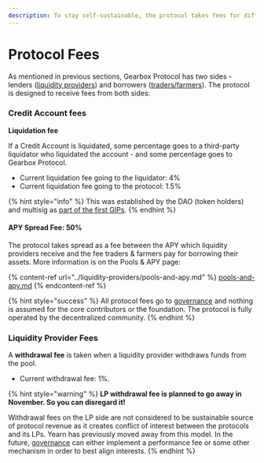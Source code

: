 ```yaml
---
description: To stay self-sustainable, the protocol takes fees for different operations.
---
```


# Protocol Fees

As mentioned in previous sections, Gearbox Protocol has two sides - lenders ([liquidity providers](../liquidity-providers/pools-and-apy.md)) and borrowers ([traders/farmers](broken-reference)). The protocol is designed to receive fees from both sides:

### **Credit Account fees**

**Liquidation fee**

If a Credit Account is liquidated, some percentage goes to a third-party liquidator who liquidated the account - and some percentage goes to Gearbox Protocol.

* Current liquidation fee going to the liquidator: 4%
* Current liquidation fee going to the protocol: 1.5%

{% hint style="info" %}
This was established by the DAO (token holders) and multisig as [part of the first GIPs](https://gov.gearbox.fi/t/gip-1-proposal-to-add-pools/347).
{% endhint %}

#### APY Spread Fee: 50%

The protocol takes spread as a fee between the APY which liquidity providers receive and the fee traders & farmers pay for borrowing their assets. More information is on the Pools & APY page:

{% content-ref url="../liquidity-providers/pools-and-apy.md" %}
[pools-and-apy.md](../liquidity-providers/pools-and-apy.md)
{% endcontent-ref %}

{% hint style="success" %}
All protocol fees go to [governance](../governance/setup/multisigs.md#financial-treasury-multisig-or-5-7) and nothing is assumed for the core contributors or the foundation. The protocol is fully operated by the decentralized community.
{% endhint %}

### **Liquidity Provider Fees**

A **withdrawal fee** is taken when a liquidity provider withdraws funds from the pool.&#x20;

* Current withdrawal fee: 1%.

{% hint style="warning" %}
**LP withdrawal fee is planned to go away in November. So you can disregard it!**

Withdrawal fees on the LP side are not considered to be sustainable source of protocol revenue as it creates conflict of interest between the protocols and its LPs. Yearn has previously moved away from this model. In the future, [governance](../governance/setup/) can either implement a performance fee or some other mechanism in order to best align interests.&#x20;
{% endhint %}
